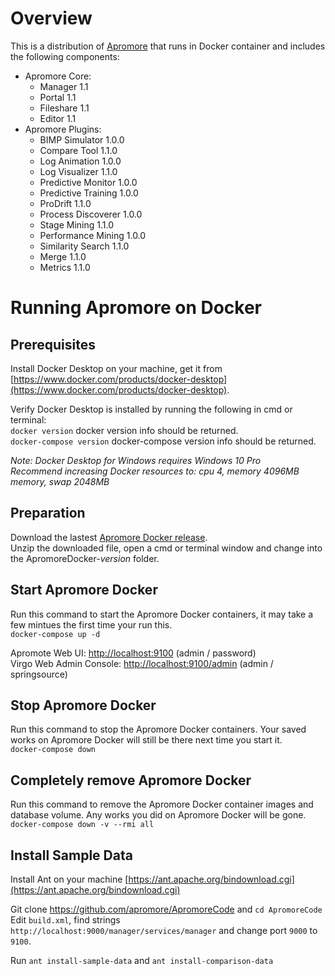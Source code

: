# Overview
This is a distribution of [Apromore](http://apromore.org/) that runs in Docker container and includes the following components:
* Apromore Core:
  * Manager 1.1
  * Portal 1.1
  * Fileshare 1.1
  * Editor 1.1
* Apromore Plugins:
  * BIMP Simulator 1.0.0
  * Compare Tool 1.1.0
  * Log Animation 1.0.0
  * Log Visualizer 1.1.0
  * Predictive Monitor 1.0.0
  * Predictive Training 1.0.0
  * ProDrift 1.1.0
  * Process Discoverer 1.0.0
  * Stage Mining 1.1.0
  * Performance Mining 1.0.0
  * Similarity Search 1.1.0
  * Merge 1.1.0
  * Metrics 1.1.0

# Running Apromore on Docker

## Prerequisites
Install Docker Desktop on your machine, get it from [https://www.docker.com/products/docker-desktop](https://www.docker.com/products/docker-desktop).  

Verify Docker Desktop is installed by running the following in cmd or terminal:  
`docker version` docker version info should be returned.  
`docker-compose version` docker-compose version info should be returned.  

*Note: Docker Desktop for Windows requires Windows 10 Pro*  
*Recommend increasing Docker resources to: cpu 4, memory 4096MB memory, swap 2048MB*

## Preparation
Download the lastest [Apromore Docker release](https://github.com/apromore/ApromoreDocker/releases/latest).  
Unzip the downloaded file, open a cmd or terminal window and change into the ApromoreDocker-*version* folder.  

## Start Apromore Docker
Run this command to start the Apromore Docker containers, it may take a few mintues the first time your run this.  
`docker-compose up -d`  

Apromote Web UI: [http://localhost:9100](http://localhost:9100) (admin / password)  
Virgo Web Admin Console: [http://localhost:9100/admin](http://localhost:9100/admin) (admin / springsource)  

## Stop Apromore Docker
Run this command to stop the Apromore Docker containers.  Your saved works on Apromore Docker will still be there next time you start it.  
`docker-compose down`  

## Completely remove Apromore Docker
Run this command to remove the Apromore Docker container images and database volume.  Any works you did on Apromore Docker will be gone.  
`docker-compose down -v --rmi all`  

## Install Sample Data
Install Ant on your machine [https://ant.apache.org/bindownload.cgi](https://ant.apache.org/bindownload.cgi)  

Git clone https://github.com/apromore/ApromoreCode and `cd ApromoreCode`  
Edit `build.xml`, find strings `http://localhost:9000/manager/services/manager` and change port `9000` to `9100`.  

Run `ant install-sample-data` and `ant install-comparison-data`  
